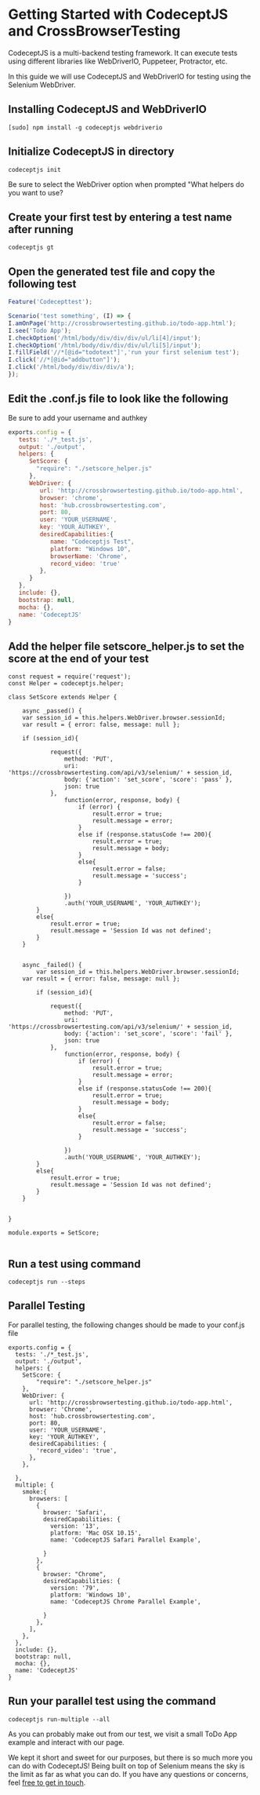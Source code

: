 # Getting Started with CodeceptJS and CrossBrowserTesting #

CodeceptJS is a multi-backend testing framework. It can execute tests using different libraries like WebDriverIO, Puppeteer, Protractor, etc.

In this guide we will use CodeceptJS and WebDriverIO for testing using the Selenium WebDriver.

## Installing CodeceptJS and WebDriverIO ##

`[sudo] npm install -g codeceptjs webdriverio`

## Initialize CodeceptJS in directory ##

`codeceptjs init`

Be sure to select the WebDriver option when prompted "What helpers do you want to use?

## Create your first test by entering a test name after running  ##

`codeceptjs gt`

## Open the generated test file and copy the following test ##

```javascript
Feature('Codecepttest');

Scenario('test something', (I) => {
I.amOnPage('http://crossbrowsertesting.github.io/todo-app.html');
I.see('Todo App');
I.checkOption('/html/body/div/div/div/ul/li[4]/input');
I.checkOption('/html/body/div/div/div/ul/li[5]/input');
I.fillField('//*[@id="todotext"]','run your first selenium test');
I.click('//*[@id="addbutton"]');
I.click('/html/body/div/div/div/a');
});

```

## Edit the .conf.js file to look like the following ##
Be sure to add your username and authkey
```javascript
exports.config = {
   tests: './*_test.js',
   output: './output',
   helpers: {
      SetScore: {
        "require": "./setscore_helper.js"
      },
      WebDriver: {
         url: 'http://crossbrowsertesting.github.io/todo-app.html',
         browser: 'chrome',
         host: 'hub.crossbrowsertesting.com',
         port: 80,
         user: 'YOUR_USERNAME',
         key: 'YOUR_AUTHKEY',
         desiredCapabilities:{
            name: "Codeceptjs Test",
            platform: "Windows 10",
            browserName: 'Chrome',
            record_video: 'true'
         },
      }
   },
   include: {},
   bootstrap: null,
   mocha: {},
   name: 'CodeceptJS'
}

```
## Add the helper file setscore_helper.js to set the score at the end of your test ##
```
const request = require('request');
const Helper = codeceptjs.helper;

class SetScore extends Helper {

	async _passed() {
    var session_id = this.helpers.WebDriver.browser.sessionId; 
    var result = { error: false, message: null };
		
    if (session_id){

			request({
				method: 'PUT',
				uri: 'https://crossbrowsertesting.com/api/v3/selenium/' + session_id,
				body: {'action': 'set_score', 'score': 'pass' },
				json: true
			},
				function(error, response, body) {
					if (error) {
						result.error = true;
						result.message = error;
					}
					else if (response.statusCode !== 200){
						result.error = true;
						result.message = body;
					}
					else{
						result.error = false;
						result.message = 'success';
					}

				})
				.auth('YOUR_USERNAME', 'YOUR_AUTHKEY');
		}
		else{
			result.error = true;
			result.message = 'Session Id was not defined';
		}  
	}


	async _failed() {
		var session_id = this.helpers.WebDriver.browser.sessionId; 
    var result = { error: false, message: null };

		if (session_id){

			request({
				method: 'PUT',
				uri: 'https://crossbrowsertesting.com/api/v3/selenium/' + session_id,
				body: {'action': 'set_score', 'score': 'fail' },
				json: true
			},
				function(error, response, body) {
					if (error) {
						result.error = true;
						result.message = error;
					}
					else if (response.statusCode !== 200){
						result.error = true;
						result.message = body;
					}
					else{
						result.error = false;
						result.message = 'success';
					}

				})
				.auth('YOUR_USERNAME', 'YOUR_AUTHKEY');
		}
		else{
			result.error = true;
			result.message = 'Session Id was not defined';
		}  
	}


}

module.exports = SetScore;


```
## Run a test using command ##
` codeceptjs run --steps ` 


## Parallel Testing ##
For parallel testing, the following changes should be made to your conf.js file

```
exports.config = {
  tests: './*_test.js',
  output: './output',
  helpers: {
    SetScore: {
        "require": "./setscore_helper.js"
    },
    WebDriver: {
      url: 'http://crossbrowsertesting.github.io/todo-app.html',
      browser: 'Chrome',
      host: 'hub.crossbrowsertesting.com',
      port: 80,
      user: 'YOUR_USERNAME',
      key: 'YOUR_AUTHKEY',
      desiredCapabilities: {
        'record_video': 'true',
      },
    },

  },
  multiple: { 
    smoke:{
      browsers: [ 
        {
          browser: 'Safari',
          desiredCapabilities: {
            version: '13',
            platform: 'Mac OSX 10.15',
            name: 'CodeceptJS Safari Parallel Example',
    
          }
        },
        {
          browser: "Chrome",
          desiredCapabilities: {
            version: '79',
            platform: 'Windows 10',
            name: 'CodeceptJS Chrome Parallel Example',
        
          }
        },
      ],
    },
  },
  include: {},
  bootstrap: null,
  mocha: {},
  name: 'CodeceptJS'
}

```
## Run your parallel test using the command ##
` codeceptjs run-multiple --all ` 


As you can probably make out from our test, we visit a small ToDo App example and interact with our page.

We kept it short and sweet for our purposes, but there is so much more you can do with CodeceptJS! Being built on top of Selenium means the sky is the limit as far as what you can do. If you have any questions or concerns, feel [free to get in touch](mailto:info@crossbrowsertesting.com).
